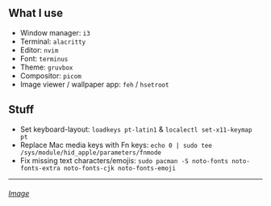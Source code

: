 ## What I use
- Window manager: ```i3```
- Terminal: `alacritty`
- Editor: `nvim`
- Font: `terminus`
- Theme: `gruvbox`
- Compositor: `picom`
- Image viewer / wallpaper app: `feh` / `hsetroot`

## Stuff
- Set keyboard-layout: `loadkeys pt-latin1` & `localectl set-x11-keymap pt`
- Replace Mac media keys with Fn keys: `echo 0 | sudo tee /sys/module/hid_apple/parameters/fnmode`
- Fix missing text characters/emojis: `sudo pacman -S noto-fonts noto-fonts-extra noto-fonts-cjk noto-fonts-emoji`
---
###### [Image](https://i.imgur.com/iSOqquq.png)
